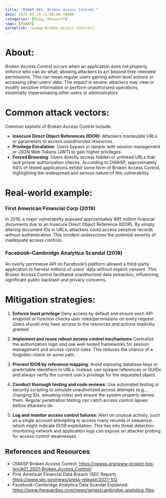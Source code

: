 ```yaml
---
title: "OSWAP_A01: Broken Access Control "
date: 2025-03-19 11:00:00 +0800
categories: [Blog, Research]
tags: [OSWAP]
permalink: /oswap-broken-access-control/
---
```


# About:
Broken Access Control occurs when an application does not properly enforce who can do what, allowing attackers to act beyond their intended permissions. This can mean regular users gaining admin-level actions or accessing other users’ data. The impact is severe: attackers may view or modify sensitive information or perform unauthorized operations, essentially impersonating other users or administrators.

# Common attack vectors: 

Common exploits of Broken Access Control include:

- **Insecure Direct Object References (IDOR)**: Attackers manipulate URLs or parameters to access unauthorized resources.
- **Privilege Escalation**: Users bypass or tamper with session management or JSON Web Tokens (JWT) to gain higher privileges.
- **Forced Browsing**: Users directly access hidden or unlinked URLs that lack proper authorization checks.
According to OWASP, approximately 94% of tested applications exhibit some form of Broken Access Control, highlighting the widespread and serious nature of this vulnerability.


# Real-world example: 

### First American Financial Corp (2019)
In 2019, a major vulnerability exposed approximately 885 million financial documents due to an Insecure Direct Object Reference (IDOR). By simply altering document IDs in URLs, attackers could access sensitive records without authentication. This incident underscores the potential severity of inadequate access controls.

### Facebook–Cambridge Analytica Scandal (2018)
An overly permissive API on Facebook’s platform allowed a third-party application to harvest millions of users' data without explicit consent. This Broken Access Control facilitated unauthorized data extraction, influencing significant public backlash and privacy concerns.

# Mitigation strategies:

1. **Enforce least privilege**
Deny access by default and ensure each API endpoint or function checks user roles/permissions on every request . Users should only have access to the resources and actions explicitly granted.

2. **Implement and reuse robust access control mechanisms**
Centralize the authorization logic and use well-tested frameworks for session management and access control rules. This reduces the chance of a forgotten check on some path.

3. **Prevent IDOR by reference mapping**: Avoid exposing database keys or predictable identifiers in URLs. Instead, use opaque references or GUIDs and always verify the current user’s privilege for the requested object.

4. **Conduct thorough testing and code reviews**: Use automated testing or security scripting to simulate unauthorized access attempts (e.g., changing IDs, elevating roles) and ensure the system properly denies them. Regular penetration testing can catch access control lapses before attackers do.

5. **Log and monitor access control failures**: Alert on unusual activity, such as a single account attempting to access many records in sequence, which might indicate IDOR exploitation. This ties into threat detection: monitoring network and application logs can expose an attacker probing for access control weaknesses.

## References and Resources
- OWASP Broken Access Control: https://owasp.org/www-project-top-ten/A01_2021-Broken_Access_Control/
- First American Financial Data Breach (SEC Report): https://www.sec.gov/news/press-release/2021-102
- Facebook–Cambridge Analytica Data Scandal Explained: https://www.theguardian.com/news/series/cambridge-analytica-files
